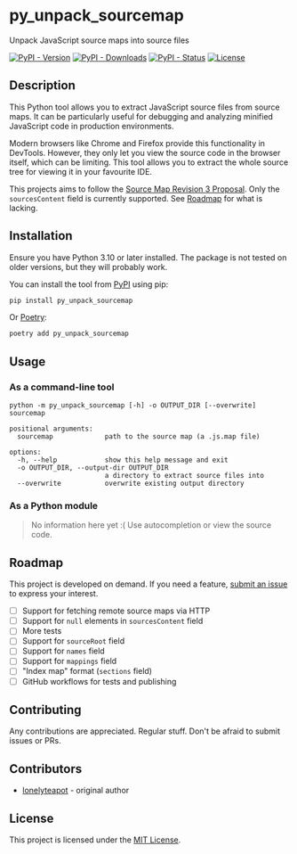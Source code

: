 # py_unpack_sourcemap

Unpack JavaScript source maps into source files

[![PyPI - Version](https://img.shields.io/pypi/v/py_unpack_sourcemap)][PyPI]
[![PyPI - Downloads](https://img.shields.io/pypi/dm/py_unpack_sourcemap)][PyPI]
[![PyPI - Status](https://img.shields.io/pypi/status/py_unpack_sourcemap)][PyPI]
[![License](https://img.shields.io/github/license/lonelyteapot/py_unpack_sourcemap)][GitHub]

## Description

This Python tool allows you to extract JavaScript source files from source maps.
It can be particularly useful for debugging and analyzing minified JavaScript
code in production environments.

Modern browsers like Chrome and Firefox provide this functionality in DevTools.
However, they only let you view the source code in the browser itself, which can
be limiting. This tool allows you to extract the whole source tree for viewing
it in your favourite IDE.

This projects aims to follow the
[Source Map Revision 3 Proposal](https://sourcemaps.info/spec.html).
Only the `sourcesContent` field is currently supported.
See [Roadmap](#roadmap) for what is lacking.

## Installation

Ensure you have Python 3.10 or later installed.
The package is not tested on older versions, but they will probably work.

You can install the tool from [PyPI] using pip:

```sh
pip install py_unpack_sourcemap
```

Or [Poetry]:

```sh
poetry add py_unpack_sourcemap
```

## Usage

### As a command-line tool

```
python -m py_unpack_sourcemap [-h] -o OUTPUT_DIR [--overwrite] sourcemap

positional arguments:
  sourcemap             path to the source map (a .js.map file)

options:
  -h, --help            show this help message and exit
  -o OUTPUT_DIR, --output-dir OUTPUT_DIR
                        a directory to extract source files into
  --overwrite           overwrite existing output directory
```

### As a Python module

> No information here yet :( Use autocompletion or view the source code.

## Roadmap

This project is developed on demand.
If you need a feature, [submit an issue][new issue] to express your interest.

- [ ] Support for fetching remote source maps via HTTP
- [ ] Support for `null` elements in `sourcesContent` field
- [ ] More tests
- [ ] Support for `sourceRoot` field
- [ ] Support for `names` field
- [ ] Support for `mappings` field
- [ ] "Index map" format (`sections` field)
- [ ] GitHub workflows for tests and publishing

[//]: # "when editing, please remove entries instead of checking them off"

## Contributing

Any contributions are appreciated. Regular stuff.
Don't be afraid to submit issues or PRs.

## Contributors

- [lonelyteapot](https://github.com/lonelyteapot) - original author

## License

This project is licensed under the [MIT License](https://mit-license.org/).

[GitHub]: https://github.com/lonelyteapot/py_unpack_sourcemap
[new issue]: https://github.com/lonelyteapot/py_unpack_sourcemap/issues/new
[PyPI]: https://pypi.org/project/py_unpack_sourcemap/
[Poetry]: https://python-poetry.org/
